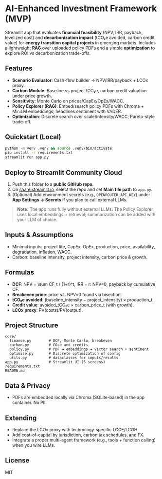
# AI-Enhanced Investment Framework (MVP)

Streamlit app that evaluates **financial feasibility** (NPV, IRR, payback, levelized cost) and **decarbonization impact** (tCO₂e avoided, carbon credit value) for **energy transition capital projects** in emerging markets. Includes a lightweight **RAG** over uploaded policy PDFs and a simple **optimization** to explore ROI vs decarbonization trade-offs.

## Features
- **Scenario Evaluator**: Cash-flow builder → NPV/IRR/payback + LCOx proxy.
- **Carbon Module**: Baseline vs project tCO₂e, carbon credit valuation under price growth.
- **Sensitivity**: Monte Carlo on prices/CapEx/OpEx/WACC.
- **Policy Explorer (RAG)**: Embed/search policy PDFs with Chroma + MiniLM embeddings; headlines sentiment with VADER.
- **Optimization**: Discrete search over scale/intensity/WACC; Pareto-style trade-off.

## Quickstart (Local)
```bash
python -m venv .venv && source .venv/bin/activate
pip install -r requirements.txt
streamlit run app.py
```

## Deploy to Streamlit Community Cloud
1. Push this folder to a **public GitHub repo**.
2. On [share.streamlit.io](https://share.streamlit.io), select the repo and set **Main file path** to `app.py`.
3. (Optional) Add environment secrets (e.g., `OPENROUTER_API_KEY`) under **App Settings → Secrets** if you plan to call external LLMs.

> **Note:** The app runs fully without external LLMs. The Policy Explorer uses local embeddings + retrieval; summarization can be added with your LLM of choice.

## Inputs & Assumptions
- Minimal inputs: project life, CapEx, OpEx, production, price, availability, degradation, inflation, WACC.
- Carbon: baseline intensity, project intensity, carbon price & growth.

## Formulas
- **DCF**: NPV = \sum CF_t / (1+r)^t, IRR = r: NPV=0, payback by cumulative CF.
- **Breakeven price**: price s.t. NPV=0 found via bisection.
- **tCO₂e avoided**: (baseline_intensity − project_intensity) × production_t.
- **Credit value**: avoided_tCO₂e × carbon_price_t (with growth).
- **LCOx proxy**: PV(costs)/PV(output).

## Project Structure
```
core/
  finance.py        # DCF, Monte Carlo, breakeven
  carbon.py         # CO₂e and credits
  policy.py         # PDF → embeddings → vector search + sentiment
  optimize.py       # Discrete optimization of config
  utils.py          # dataclasses for inputs/results
app.py              # Streamlit UI (5 screens)
requirements.txt
README.md
```

## Data & Privacy
- PDFs are embedded locally via Chroma (SQLite-based) in the app container. No PII.

## Extending
- Replace the LCOx proxy with technology-specific LCOE/LCOH.
- Add cost-of-capital by jurisdiction, carbon tax schedules, and FX.
- Integrate a proper multi-agent framework (e.g., tools + function calling) when you wire LLMs.

## License
MIT
